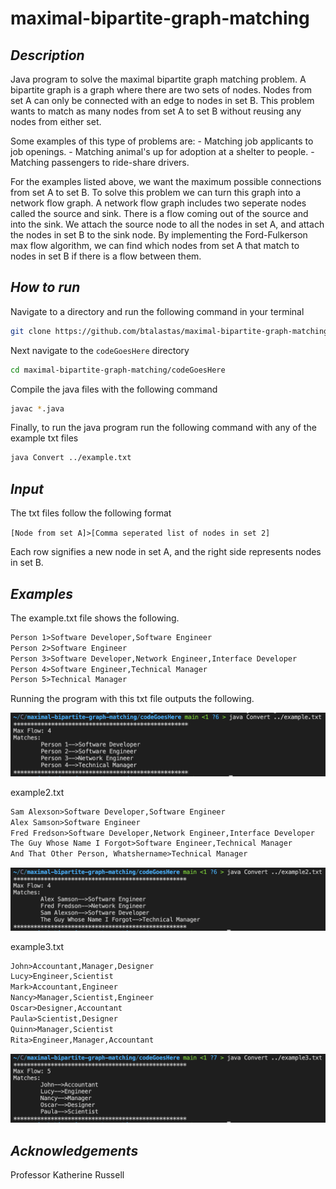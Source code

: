 # maximal-bipartite-graph-matching

## ***Description***

Java program to solve the maximal bipartite graph matching problem. A bipartite graph is a graph where there are two sets of nodes. Nodes from set A can only be connected with an edge to nodes in set B. This problem wants to match as many nodes from set A to set B without reusing any nodes from either set.

Some examples of this type of problems are:
    - Matching job applicants to job openings.
    - Matching animal's up for adoption at a shelter to people.
    - Matching passengers to ride-share drivers.

For the examples listed above, we want the maximum possible connections from set A to set B. To solve this problem we can turn this graph into a network flow graph. A network flow graph includes two seperate nodes called the source and sink. There is a flow coming out of the source and into the sink. We attach the source node to all the nodes in set A, and attach the nodes in set B to the sink node. By implementing the Ford-Fulkerson max flow algorithm, we can find which nodes from set A that match to nodes in set B if there is a flow between them.

## ***How to run***

Navigate to a directory and run the following command in your terminal

```sh
git clone https://github.com/btalastas/maximal-bipartite-graph-matching.git
```

Next navigate to the `codeGoesHere` directory

```sh
cd maximal-bipartite-graph-matching/codeGoesHere
```

Compile the java files with the following command

```sh
javac *.java
```

Finally, to run the java program run the following command with any of the example txt files

```sh
java Convert ../example.txt
```

## ***Input***

The txt files follow the following format

`[Node from set A]>[Comma seperated list of nodes in set 2]`

Each row signifies a new node in set A, and the right side represents nodes in set B.

## ***Examples***

The example.txt file shows the following.

```txt
Person 1>Software Developer,Software Engineer
Person 2>Software Engineer
Person 3>Software Developer,Network Engineer,Interface Developer
Person 4>Software Engineer,Technical Manager
Person 5>Technical Manager
```

Running the program with this txt file outputs the following.

![example.txt][example]

example2.txt

```txt
Sam Alexson>Software Developer,Software Engineer
Alex Samson>Software Engineer
Fred Fredson>Software Developer,Network Engineer,Interface Developer
The Guy Whose Name I Forgot>Software Engineer,Technical Manager
And That Other Person, Whatshername>Technical Manager
```

![example2.txt][example2]

example3.txt

```txt
John>Accountant,Manager,Designer
Lucy>Engineer,Scientist
Mark>Accountant,Engineer
Nancy>Manager,Scientist,Engineer
Oscar>Designer,Accountant
Paula>Scientist,Designer
Quinn>Manager,Scientist
Rita>Engineer,Manager,Accountant
```

![example3.txt][example3]

## ***Acknowledgements***

Professor Katherine Russell



[example]: ./pics/example.png
[example2]: ./pics/example2.png
[example3]: ./pics/example3.png
